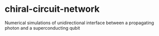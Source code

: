 # chiral-circuit-network
Numerical simulations of unidirectional interface between a propagating photon and a superconducting qubit
